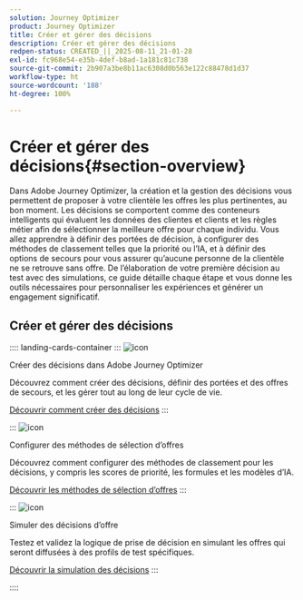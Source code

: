 ```yaml
---
solution: Journey Optimizer
product: Journey Optimizer
title: Créer et gérer des décisions
description: Créer et gérer des décisions
redpen-status: CREATED_||_2025-08-11_21-01-28
exl-id: fc968e54-e35b-4def-b8ad-1a181c81c738
source-git-commit: 2b907a3be8b11ac6308d0b563e122c88478d1d37
workflow-type: ht
source-wordcount: '188'
ht-degree: 100%

---
```


# Créer et gérer des décisions{#section-overview}

Dans Adobe Journey Optimizer, la création et la gestion des décisions vous permettent de proposer à votre clientèle les offres les plus pertinentes, au bon moment. Les décisions se comportent comme des conteneurs intelligents qui évaluent les données des clientes et clients et les règles métier afin de sélectionner la meilleure offre pour chaque individu. Vous allez apprendre à définir des portées de décision, à configurer des méthodes de classement telles que la priorité ou l’IA, et à définir des options de secours pour vous assurer qu’aucune personne de la clientèle ne se retrouve sans offre. De l’élaboration de votre première décision au test avec des simulations, ce guide détaille chaque étape et vous donne les outils nécessaires pour personnaliser les expériences et générer un engagement significatif.

## Créer et gérer des décisions

:::: landing-cards-container
:::
![icon](https://cdn.experienceleague.adobe.com/icons/circle-play.svg?lang=fr)

Créer des décisions dans Adobe Journey Optimizer

Découvrez comment créer des décisions, définir des portées et des offres de secours, et les gérer tout au long de leur cycle de vie.

[Découvrir comment créer des décisions](../using/offers/offer-activities/create-offer-activities.md)
:::

:::
![icon](https://cdn.experienceleague.adobe.com/icons/gear.svg?lang=fr)

Configurer des méthodes de sélection d’offres

Découvrez comment configurer des méthodes de classement pour les décisions, y compris les scores de priorité, les formules et les modèles d’IA.

[Découvrir les méthodes de sélection d’offres](../using/offers/offer-activities/configure-offer-selection.md)
:::

:::
![icon](https://cdn.experienceleague.adobe.com/icons/code-branch.svg?lang=fr)

Simuler des décisions d’offre

Testez et validez la logique de prise de décision en simulant les offres qui seront diffusées à des profils de test spécifiques.

[Découvrir la simulation des décisions](../using/offers/offer-activities/simulation.md)
:::

::::
